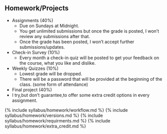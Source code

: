 ## Homework/Projects
* Assignments (40%)
    * Due on Sundays at Midnight.
    * You get unlimited submissions but once the grade is posted, I won’t review any submissions after that.
    * Once the grade has been posted, I won’t accept further submissions/updates.
* Check-in Survey (10%)
    * Every month a check-in quiz will be posted to get your feedback on the course, what you like and dislike.
* Weekly Quizzes (10%)
    * Lowest grade will be dropped.
    * There will be a password that will be provided at the beginning of the class. (some form of attendance)
* Final project (40%)
* I try,but don’t guarantee,to offer some extra credit options in every assignment.

{% include syllabus/homework/workflow.md %}
{% include syllabus/homework/versions.md %}
{% include syllabus/homework/requirments.md %}
{% include syllabus/homework/extra_credit.md %}
<!-- {% include syllabus/homework/pairing_tips.md %} -->